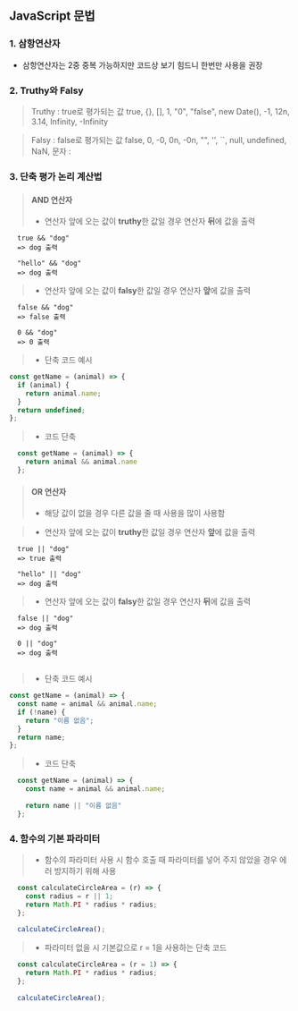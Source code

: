 ## JavaScript 문법

### 1. 삼항연산자

- 삼항연산자는 2중 중복 가능하지만 코드상 보기 힘드니 한번만 사용을 권장

### 2. Truthy와 Falsy

> Truthy : true로 평가되는 값
> true, {}, [], 1, "0", "false", new Date(), -1, 12n, 3.14, Infinity, -Infinity

> Falsy : false로 평가되는 값 
> false, 0, -0, 0n, -0n, "", '', ``, null, undefined, NaN, 문자 :

### 3. 단축 평가 논리 계산법
> #### AND 연산자
> - 연산자 앞에 오는 값이 **truthy**한 값일 경우 연산자 **뒤**에 값을 출력
> 
```
  true && "dog"
  => dog 출력

  "hello" && "dog"
  => dog 출력
```       

> - 연산자 앞에 오는 값이 **falsy**한 값일 경우 연산자 **앞**에 값을 출력
>
```
  false && "dog"
  => false 출력

  0 && "dog"
  => 0 출력
```

> - 단축 코드 예시
```javascript
const getName = (animal) => {
  if (animal) {
    return animal.name;
  }
  return undefined;
};
```  
> - 코드 단축
```javascript
  const getName = (animal) => {
    return animal && animal.name
  };
```

> #### OR 연산자
> - 해당 값이 없을 경우 다른 값을 줄 때 사용을 많이 사용함

> - 연산자 앞에 오는 값이 **truthy**한 값일 경우 연산자 **앞**에 값을 출력
```
  true || "dog"
  => true 출력

  "hello" || "dog"
  => dog 출력
```        
> - 연산자 앞에 오는 값이 **falsy**한 값일 경우 연산자 **뒤**에 값을 출력
```
  false || "dog"
  => dog 출력

  0 || "dog"
  => dog 출력
  
```        
> - 단축 코드 예시
```javascript
const getName = (animal) => {
  const name = animal && animal.name;
  if (!name) {
    return "이름 없음";
  }
  return name;
};
```  
> - 코드 단축
```javascript
  const getName = (animal) => {
    const name = animal && animal.name;
    
    return name || "이름 없음"
  };
```

### 4. 함수의 기본 파라미터
> - 함수의 파라미터 사용 시 함수 호출 때 파라미터를 넣어 주지 않았을 경우 에러 방지하기 위해 사용
> 
```javascript
  const calculateCircleArea = (r) => {
    const radius = r || 1;
    return Math.PI * radius * radius;
  };
  
  calculateCircleArea();
```
> - 파라미터 없을 시 기본값으로 r = 1을 사용하는 단축 코드
```javascript
  const calculateCircleArea = (r = 1) => {
    return Math.PI * radius * radius;
  };
  
  calculateCircleArea();
```


































